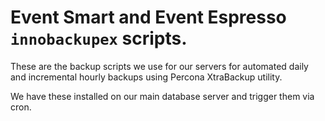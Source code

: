 # Event Smart and Event Espresso `innobackupex` scripts.

These are the backup scripts we use for our servers for automated daily and incremental hourly backups using Percona XtraBackup utility.

We have these installed on our main database server and trigger them via cron.
